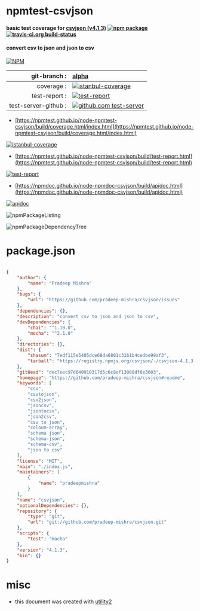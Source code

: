 # npmtest-csvjson

#### basic test coverage for  [csvjson (v4.1.3)](https://github.com/pradeep-mishra/csvjson#readme)  [![npm package](https://img.shields.io/npm/v/npmtest-csvjson.svg?style=flat-square)](https://www.npmjs.org/package/npmtest-csvjson) [![travis-ci.org build-status](https://api.travis-ci.org/npmtest/node-npmtest-csvjson.svg)](https://travis-ci.org/npmtest/node-npmtest-csvjson)

#### convert csv to json and json to csv

[![NPM](https://nodei.co/npm/csvjson.png?downloads=true&downloadRank=true&stars=true)](https://www.npmjs.com/package/csvjson)

| git-branch : | [alpha](https://github.com/npmtest/node-npmtest-csvjson/tree/alpha)|
|--:|:--|
| coverage : | [![istanbul-coverage](https://npmtest.github.io/node-npmtest-csvjson/build/coverage.badge.svg)](https://npmtest.github.io/node-npmtest-csvjson/build/coverage.html/index.html)|
| test-report : | [![test-report](https://npmtest.github.io/node-npmtest-csvjson/build/test-report.badge.svg)](https://npmtest.github.io/node-npmtest-csvjson/build/test-report.html)|
| test-server-github : | [![github.com test-server](https://npmtest.github.io/node-npmtest-csvjson/GitHub-Mark-32px.png)](https://npmtest.github.io/node-npmtest-csvjson/build/app/index.html) | | build-artifacts : | [![build-artifacts](https://npmtest.github.io/node-npmtest-csvjson/glyphicons_144_folder_open.png)](https://github.com/npmtest/node-npmtest-csvjson/tree/gh-pages/build)|

- [https://npmtest.github.io/node-npmtest-csvjson/build/coverage.html/index.html](https://npmtest.github.io/node-npmtest-csvjson/build/coverage.html/index.html)

[![istanbul-coverage](https://npmtest.github.io/node-npmtest-csvjson/build/screenCapture.buildCi.browser.%252Ftmp%252Fbuild%252Fcoverage.lib.html.png)](https://npmtest.github.io/node-npmtest-csvjson/build/coverage.html/index.html)

- [https://npmtest.github.io/node-npmtest-csvjson/build/test-report.html](https://npmtest.github.io/node-npmtest-csvjson/build/test-report.html)

[![test-report](https://npmtest.github.io/node-npmtest-csvjson/build/screenCapture.buildCi.browser.%252Ftmp%252Fbuild%252Ftest-report.html.png)](https://npmtest.github.io/node-npmtest-csvjson/build/test-report.html)

- [https://npmdoc.github.io/node-npmdoc-csvjson/build/apidoc.html](https://npmdoc.github.io/node-npmdoc-csvjson/build/apidoc.html)

[![apidoc](https://npmdoc.github.io/node-npmdoc-csvjson/build/screenCapture.buildCi.browser.%252Ftmp%252Fbuild%252Fapidoc.html.png)](https://npmdoc.github.io/node-npmdoc-csvjson/build/apidoc.html)

![npmPackageListing](https://npmtest.github.io/node-npmtest-csvjson/build/screenCapture.npmPackageListing.svg)

![npmPackageDependencyTree](https://npmtest.github.io/node-npmtest-csvjson/build/screenCapture.npmPackageDependencyTree.svg)



# package.json

```json

{
    "author": {
        "name": "Pradeep Mishra"
    },
    "bugs": {
        "url": "https://github.com/pradeep-mishra/csvjson/issues"
    },
    "dependencies": {},
    "description": "convert csv to json and json to csv",
    "devDependencies": {
        "chai": "^1.10.0",
        "mocha": "^2.1.0"
    },
    "directories": {},
    "dist": {
        "shasum": "7edf115e5405dce68da6801c31b1b4cedbe99af3",
        "tarball": "https://registry.npmjs.org/csvjson/-/csvjson-4.1.3.tgz"
    },
    "gitHead": "dec7eec97d640910317d5c6c8ef13008df6e3603",
    "homepage": "https://github.com/pradeep-mishra/csvjson#readme",
    "keywords": [
        "csv",
        "csvtojson",
        "csv2json",
        "jsoncsv",
        "jsontocsv",
        "json2csv",
        "csv to json",
        "coloum-array",
        "schema json",
        "schema-json",
        "schema-csv",
        "json to csv"
    ],
    "license": "MIT",
    "main": "./index.js",
    "maintainers": [
        {
            "name": "pradeepmishra"
        }
    ],
    "name": "csvjson",
    "optionalDependencies": {},
    "repository": {
        "type": "git",
        "url": "git://github.com/pradeep-mishra/csvjson.git"
    },
    "scripts": {
        "test": "mocha"
    },
    "version": "4.1.3",
    "bin": {}
}
```



# misc
- this document was created with [utility2](https://github.com/kaizhu256/node-utility2)
